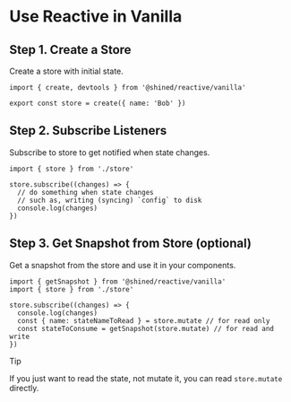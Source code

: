 # Use Reactive in Vanilla

## Step 1. Create a Store

Create a store with initial state.

```tsx [store.ts] {3}
import { create, devtools } from '@shined/reactive/vanilla'

export const store = create({ name: 'Bob' })
```

## Step 2. Subscribe Listeners

Subscribe to store to get notified when state changes.

```tsx [app.ts] {3-5}
import { store } from './store'

store.subscribe((changes) => {
  // do something when state changes
  // such as, writing (syncing) `config` to disk
  console.log(changes)
})
```

## Step 3. Get Snapshot from Store (optional)

Get a snapshot from the store and use it in your components.

```tsx [app.ts] {1,6,7}
import { getSnapshot } from '@shined/reactive/vanilla'
import { store } from './store'

store.subscribe((changes) => {
  console.log(changes)
  const { name: stateNameToRead } = store.mutate // for read only
  const stateToConsume = getSnapshot(store.mutate) // for read and write
})
```

> [!TIP]
> If you just want to read the state, not mutate it, you can read `store.mutate` directly.
